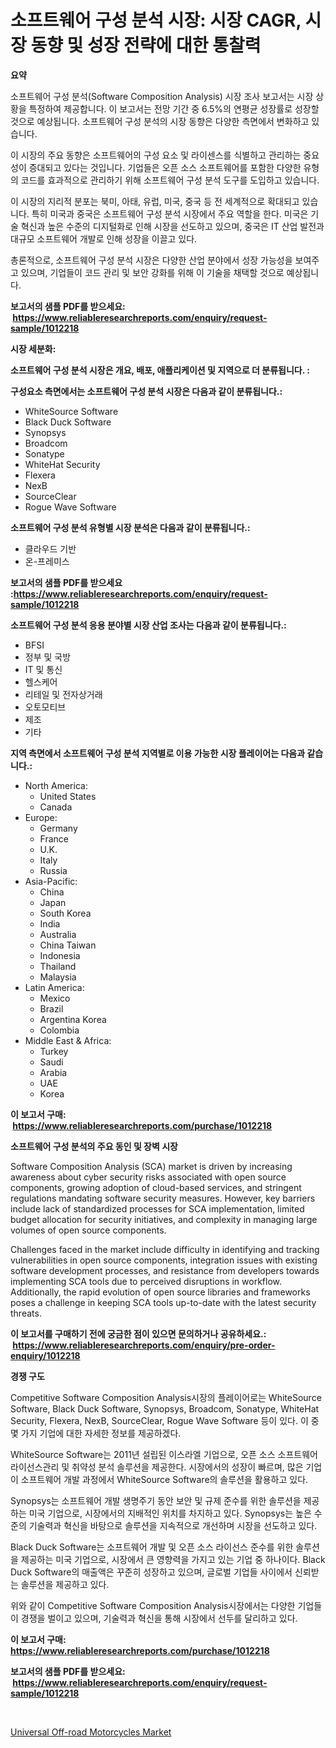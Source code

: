 <p><h1>소프트웨어 구성 분석 시장: 시장 CAGR, 시장 동향 및 성장 전략에 대한 통찰력</h1></p><p><strong>요약</strong></p>
<p><p>소프트웨어 구성 분석(Software Composition Analysis) 시장 조사 보고서는 시장 상황을 특정하여 제공합니다. 이 보고서는 전망 기간 중 6.5%의 연평균 성장률로 성장할 것으로 예상됩니다. 소프트웨어 구성 분석의 시장 동향은 다양한 측면에서 변화하고 있습니다.</p><p>이 시장의 주요 동향은 소프트웨어의 구성 요소 및 라이센스를 식별하고 관리하는 중요성이 증대되고 있다는 것입니다. 기업들은 오픈 소스 소프트웨어를 포함한 다양한 유형의 코드를 효과적으로 관리하기 위해 소프트웨어 구성 분석 도구를 도입하고 있습니다.</p><p>이 시장의 지리적 분포는 북미, 아태, 유럽, 미국, 중국 등 전 세계적으로 확대되고 있습니다. 특히 미국과 중국은 소프트웨어 구성 분석 시장에서 주요 역할을 한다. 미국은 기술 혁신과 높은 수준의 디지털화로 인해 시장을 선도하고 있으며, 중국은 IT 산업 발전과 대규모 소프트웨어 개발로 인해 성장을 이끌고 있다.</p><p>총론적으로, 소프트웨어 구성 분석 시장은 다양한 산업 분야에서 성장 가능성을 보여주고 있으며, 기업들이 코드 관리 및 보안 강화를 위해 이 기술을 채택할 것으로 예상됩니다.</p></p>
<p><strong>보고서의 샘플 PDF를 받으세요: &nbsp;<a href="https://www.reliableresearchreports.com/enquiry/request-sample/1012218">https://www.reliableresearchreports.com/enquiry/request-sample/1012218</a></strong></p>
<p><strong>시장 세분화:</strong></p>
<p><strong> 소프트웨어 구성 분석 시장은 개요, 배포, 애플리케이션 및 지역으로 더 분류됩니다. :</strong></p>
<p><strong>구성요소 측면에서는 소프트웨어 구성 분석 시장은 다음과 같이 분류됩니다.:</strong></p>
<p><ul><li>WhiteSource Software</li><li>Black Duck Software</li><li>Synopsys</li><li>Broadcom</li><li>Sonatype</li><li>WhiteHat Security</li><li>Flexera</li><li>NexB</li><li>SourceClear</li><li>Rogue Wave Software</li></ul></p>
<p><strong> 소프트웨어 구성 분석 유형별 시장 분석은 다음과 같이 분류됩니다.:</strong></p>
<p><ul><li>클라우드 기반</li><li>온-프레미스</li></ul></p>
<p><strong>보고서의 샘플 PDF를 받으세요 :<a href="https://www.reliableresearchreports.com/enquiry/request-sample/1012218">https://www.reliableresearchreports.com/enquiry/request-sample/1012218</a></strong></p>
<p><strong> 소프트웨어 구성 분석 응용 분야별 시장 산업 조사는 다음과 같이 분류됩니다.:</strong></p>
<p><ul><li>BFSI</li><li>정부 및 국방</li><li>IT 및 통신</li><li>헬스케어</li><li>리테일 및 전자상거래</li><li>오토모티브</li><li>제조</li><li>기타</li></ul></p>
<p><strong>지역 측면에서 소프트웨어 구성 분석 지역별로 이용 가능한 시장 플레이어는 다음과 같습니다.:</strong></p>
<p><ul>
    <li>
        North America:
        <ul>
            <li>United States</li>
            <li>Canada</li>
        </ul>
    </li>
    <li>
        Europe:
        <ul>
            <li>Germany</li>
            <li>France</li>
            <li>U.K.</li>
            <li>Italy</li>
            <li>Russia</li>
        </ul>
    </li>
    <li>
        Asia-Pacific:
        <ul>
            <li>China</li>
            <li>Japan</li>
            <li>South Korea</li>
            <li>India</li>
            <li>Australia</li>
            <li>China Taiwan</li>
            <li>Indonesia</li>
            <li>Thailand</li>
            <li>Malaysia</li>
        </ul>
    </li>
    <li>
        Latin America:
        <ul>
            <li>Mexico</li>
            <li>Brazil</li>
            <li>Argentina Korea</li>
            <li>Colombia</li>
        </ul>
    </li>
    <li>
        Middle East & Africa:
        <ul>
            <li>Turkey</li>
            <li>Saudi</li>
            <li>Arabia</li>
            <li>UAE</li>
            <li>Korea</li>
        </ul>
    </li>
    </ul></p>
<p><strong>이 보고서 구매: &nbsp;<a href="https://www.reliableresearchreports.com/purchase/1012218">https://www.reliableresearchreports.com/purchase/1012218</a></strong></p>
<p><strong>소프트웨어 구성 분석의 주요 동인 및 장벽 시장</strong></p>
<p><p>Software Composition Analysis (SCA) market is driven by increasing awareness about cyber security risks associated with open source components, growing adoption of cloud-based services, and stringent regulations mandating software security measures. However, key barriers include lack of standardized processes for SCA implementation, limited budget allocation for security initiatives, and complexity in managing large volumes of open source components. </p><p>Challenges faced in the market include difficulty in identifying and tracking vulnerabilities in open source components, integration issues with existing software development processes, and resistance from developers towards implementing SCA tools due to perceived disruptions in workflow. Additionally, the rapid evolution of open source libraries and frameworks poses a challenge in keeping SCA tools up-to-date with the latest security threats.</p></p>
<p><strong>이 보고서를 구매하기 전에 궁금한 점이 있으면 문의하거나 공유하세요.: &nbsp;<a href="https://www.reliableresearchreports.com/enquiry/pre-order-enquiry/1012218">https://www.reliableresearchreports.com/enquiry/pre-order-enquiry/1012218</a></strong></p>
<p><strong>경쟁 구도</strong></p>
<p><p>Competitive Software Composition Analysis시장의 플레이어로는 WhiteSource Software, Black Duck Software, Synopsys, Broadcom, Sonatype, WhiteHat Security, Flexera, NexB, SourceClear, Rogue Wave Software 등이 있다. 이 중 몇 가지 기업에 대한 자세한 정보를 제공하겠다.</p><p>WhiteSource Software는 2011년 설립된 이스라엘 기업으로, 오픈 소스 소프트웨어 라이선스관리 및 취약성 분석 솔루션을 제공한다. 시장에서의 성장이 빠르며, 많은 기업이 소프트웨어 개발 과정에서 WhiteSource Software의 솔루션을 활용하고 있다.</p><p>Synopsys는 소프트웨어 개발 생명주기 동안 보안 및 규제 준수를 위한 솔루션을 제공하는 미국 기업으로, 시장에서의 지배적인 위치를 차지하고 있다. Synopsys는 높은 수준의 기술력과 혁신을 바탕으로 솔루션을 지속적으로 개선하며 시장을 선도하고 있다.</p><p>Black Duck Software는 소프트웨어 개발 및 오픈 소스 라이선스 준수를 위한 솔루션을 제공하는 미국 기업으로, 시장에서 큰 영향력을 가지고 있는 기업 중 하나이다. Black Duck Software의 매출액은 꾸준히 성장하고 있으며, 글로벌 기업들 사이에서 신뢰받는 솔루션을 제공하고 있다.</p><p>위와 같이 Competitive Software Composition Analysis시장에서는 다양한 기업들이 경쟁을 벌이고 있으며, 기술력과 혁신을 통해 시장에서 선두를 달리하고 있다.</p></p>
<p><strong>이 보고서 구매: &nbsp; <a href="https://www.reliableresearchreports.com/purchase/1012218">https://www.reliableresearchreports.com/purchase/1012218</a></strong></p>
<p><strong>보고서의 샘플 PDF를 받으세요: &nbsp;<a href="https://www.reliableresearchreports.com/enquiry/request-sample/1012218">https://www.reliableresearchreports.com/enquiry/request-sample/1012218</a></strong><strong></strong></p>
<p>&nbsp;</p>
<p><p><a href="https://meowing-lemming-dd3.notion.site/Universal-Off-road-Motorcycles-Market-with-the-goal-of-estimating-the-market-size-and-future-growth--fad6c201d0494de1995465c67081e2f0">Universal Off-road Motorcycles Market</a></p></p>
